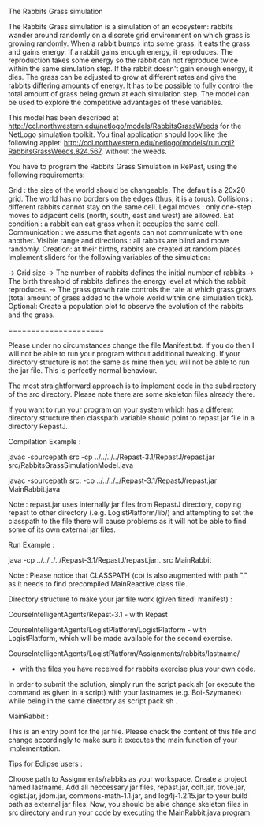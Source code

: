 The Rabbits Grass simulation

The Rabbits Grass simulation is a simulation of an ecosystem: rabbits wander around randomly on a discrete grid 
environment on which grass is growing randomly. When a rabbit bumps into some grass, it eats the grass and gains energy. 
If a rabbit gains enough energy, it reproduces. The reproduction takes some energy so the rabbit can not reproduce twice 
within the same simulation step. If the rabbit doesn't gain enough energy, it dies. The grass can be adjusted to grow at 
different rates and give the rabbits differing amounts of energy. It has to be possible to fully control the total amount 
of grass being grown at each simulation step. The model can be used to explore the competitive advantages of these 
variables.

This model has been described at http://ccl.northwestern.edu/netlogo/models/RabbitsGrassWeeds for the NetLogo simulation 
toolkit. You final application should look like the following applet: 
http://ccl.northwestern.edu/netlogo/models/run.cgi?RabbitsGrassWeeds.824.567, without the weeds.

You have to program the Rabbits Grass Simulation in RePast, using the following requirements:

Grid : the size of the world should be changeable. The default is a 20x20 grid. The world has no borders on the edges 
(thus, it is a torus).
Collisions : different rabbits cannot stay on the same cell.
Legal moves : only one-step moves to adjacent cells (north, south, east and west) are allowed.
Eat condition : a rabbit can eat grass when it occupies the same cell.
Communication : we assume that agents can not communicate with one another.
Visible range and directions : all rabbits are blind and move randomly.
Creation: at their births, rabbits are created at random places
Implement sliders for the following variables of the simulation:

-> Grid size
-> The number of rabbits defines the initial number of rabbits
-> The birth threshold of rabbits defines the energy level at which the rabbit reproduces.
-> The grass growth rate controls the rate at which grass grows (total amount of grass added to the whole world within one 
simulation tick).
Optional: Create a population plot to observe the evolution of the rabbits and the grass.

=====================

Please under no circumstances change the file Manifest.txt. If you do then
I will not be able to run your program without additional tweaking. If
your directory structure is not the same as mine then you will not be
able to run the jar file. This is perfectly normal behaviour.

The most straightforward approach is to implement code in the
subdirectory of the src directory. Please note there are some skeleton
files already there. 

If you want to run your program on your system which has a different
directory structure then classpath variable should point to repast.jar file in 
a directory RepastJ.

Compilation Example :

javac -sourcepath src -cp ../../../../Repast-3.1/RepastJ/repast.jar src/RabbitsGrassSimulationModel.java

javac -sourcepath src: -cp ../../../../Repast-3.1/RepastJ/repast.jar MainRabbit.java

Note : repast.jar uses internally jar files from RepastJ directory,
copying repast to other directory (.e.g. LogistPlatform/lib/) and
attempting to set the classpath to the file there will cause problems
as it will not be able to find some of its own external jar files.

Run Example :

java -cp ../../../../Repast-3.1/RepastJ/repast.jar:.:src MainRabbit


Note : Please notice that CLASSPATH (cp) is also augmented with path
"." as it needs to find precompiled MainReactive.class file.


Directory structure to make your jar file work (given fixed! manifest) :

CourseIntelligentAgents/Repast-3.1 - with Repast

CourseIntelligentAgents/LogistPlatform/LogistPlatform - with LogistPlatform, 
which will be made available for the second exercise.

CourseIntelligentAgents/LogistPlatform/Assignments/rabbits/lastname/
- with the files you have received for rabbits exercise plus
your own code.

In order to submit the solution, simply run the script pack.sh (or
execute the command as given in a script) with your lastnames
(e.g. Boi-Szymanek) while being in the same directory as script
pack.sh .

MainRabbit :

This is an entry point for the jar file. Please check the content
of this file and change accordingly to make sure it executes the
main function of your implementation.

Tips for Eclipse users : 

Choose path to Assignments/rabbits as your workspace. Create a project
named lastname. Add all neccessary jar files, repast.jar, colt.jar,
trove.jar, logist.jar, jdom.jar, commons-math-1.1.jar, and
log4j-1.2.15.jar to your build path as external jar files. Now, you
should be able change skeleton files in src directory and run your
code by executing the MainRabbit.java program.

